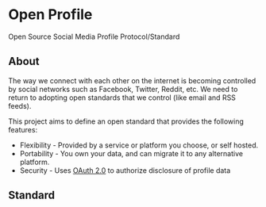 # Open Profile

Open Source Social Media Profile Protocol/Standard

## About

The way we connect with each other on the internet is becoming controlled by
social networks such as Facebook, Twitter, Reddit, etc. We need to return to
adopting open standards that we control (like email and RSS feeds).

This project aims to define an open standard that provides the following
features:

* Flexibility - Provided by a service or platform you choose, or self hosted.
* Portability - You own your data, and can migrate it to any alternative
  platform.
* Security - Uses [OAuth 2.0] to authorize disclosure of profile data

[oauth 2.0]: https://en.wikipedia.org/wiki/OAuth

## Standard


